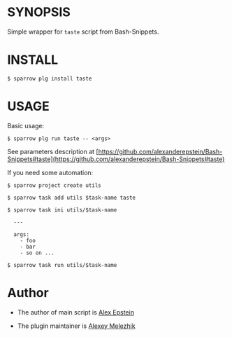 # SYNOPSIS

Simple wrapper for `taste` script from Bash-Snippets.


# INSTALL

    $ sparrow plg install taste

# USAGE

Basic usage:

    $ sparrow plg run taste -- <args>

See parameters description at [https://github.com/alexanderepstein/Bash-Snippets#taste](https://github.com/alexanderepstein/Bash-Snippets#taste)

If you need some automation:

    $ sparrow project create utils

    $ sparrow task add utils $task-name taste

    $ sparrow task ini utils/$task-name

      ---

      args:
        - foo
        - bar
        - so on ...

    $ sparrow task run utils/$task-name

# Author

* The author of main script is [Alex Epstein](https://github.com/alexanderepstein)

* The plugin maintainer is [Alexey Melezhik](https://github.com/melezhik/)



